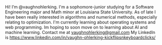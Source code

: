 Hi! I’m @vaughnohlerking. I'm a sophomore-junior studying for a Software Engineering major and Math minor at Louisiana State University. As of late I have been really interested in algorithms and numerical methods, especially relating to optimization. I'm currently learning about operating systems and web programming. Im hoping to soon move on to learning about AI and machine learning.
Contact me at vaughnohlerking@gmail.com
My LinkedIn is https://www.linkedin.com/in/vaughn-ohlerking-kickflipsnkeyboardclicks/
